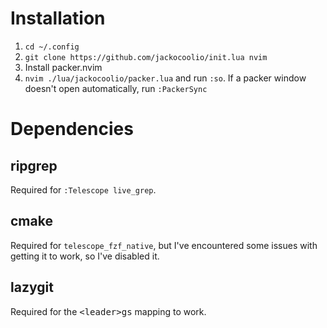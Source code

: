 # Installation
1. `cd ~/.config`
2. `git clone https://github.com/jackocoolio/init.lua nvim`
3. Install packer.nvim
4. `nvim ./lua/jackocoolio/packer.lua` and run `:so`. If a packer window doesn't
open automatically, run `:PackerSync`

# Dependencies
## ripgrep
Required for `:Telescope live_grep`.
## cmake
Required for `telescope_fzf_native`, but I've encountered some issues with getting it to work, so I've disabled it.
## lazygit
Required for the <kbd>\<leader\></kbd><kbd>g</kbd><kbd>s</kbd> mapping to work.
